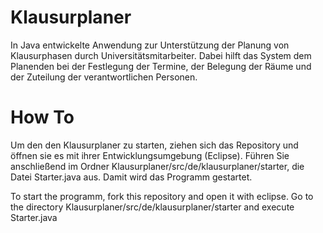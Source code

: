 Klausurplaner
=============

In Java entwickelte Anwendung zur Unterstützung der Planung von Klausurphasen durch Universitätsmitarbeiter. Dabei hilft das System dem Planenden bei der Festlegung der Termine, der Belegung der Räume und der Zuteilung der verantwortlichen Personen.

How To
======

Um den den Klausurplaner zu starten, ziehen sich das Repository und öffnen sie es mit ihrer Entwicklungsumgebung (Eclipse). Führen Sie anschließend im Ordner Klausurplaner/src/de/klausurplaner/starter, die Datei Starter.java aus. Damit wird das Programm gestartet.

To start the programm, fork this repository and open it with eclipse. Go to the directory Klausurplaner/src/de/klausurplaner/starter and execute Starter.java

